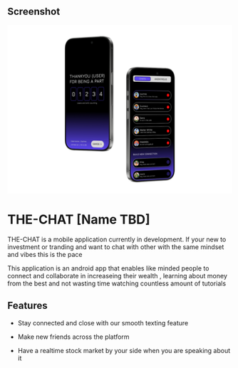 ## Screenshot

![App Screenshot](./Assets/readme_imgs/mockup_readme_1.svg)

# THE-CHAT [Name TBD]
THE-CHAT is a mobile application currently in development. If your new to investment or tranding and want to chat with other with the same mindset and vibes this is the pace 

This application is an android app that enables like minded people to connect and collaborate in increaseing their wealth , learning about money from the best and not wasting time watching countless amount of tutorials

## Features

- Stay connected and close with our smooth texting feature

- Make new friends across the platform

- Have a realtime stock market by your side when you are speaking about it 

